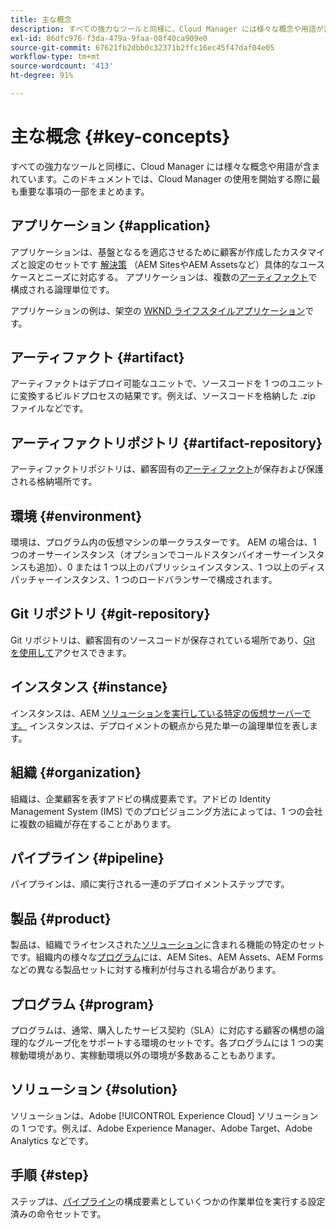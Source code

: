 ```yaml
---
title: 主な概念
description: すべての強力なツールと同様に、Cloud Manager には様々な概念や用語が含まれています。このドキュメントでは、Cloud Manager の使用を開始する際に最も重要な事項の一部をまとめます。
exl-id: 86dfc976-f3da-479a-9faa-08f40ca909e0
source-git-commit: 67621fb2dbb0c32371b2ffc16ec45f47daf04e05
workflow-type: tm+mt
source-wordcount: '413'
ht-degree: 91%

---
```



# 主な概念 {#key-concepts}

すべての強力なツールと同様に、Cloud Manager には様々な概念や用語が含まれています。このドキュメントでは、Cloud Manager の使用を開始する際に最も重要な事項の一部をまとめます。

## アプリケーション {#application}

アプリケーションは、基盤となるを適応させるために顧客が作成したカスタマイズと設定のセットです [解決策](#solution) （AEM SitesやAEM Assetsなど）具体的なユースケースとニーズに対応する。 アプリケーションは、複数の[アーティファクト](#artifact)で構成される論理単位です。

アプリケーションの例は、架空の [WKND ライフスタイルアプリケーション](https://experienceleague.adobe.com/docs/experience-manager-learn/getting-started-wknd-tutorial-develop/overview.html?lang=ja)です。

## アーティファクト {#artifact}

アーティファクトはデプロイ可能なユニットで、ソースコードを 1 つのユニットに変換するビルドプロセスの結果です。例えば、ソースコードを格納した .zip ファイルなどです。

## アーティファクトリポジトリ {#artifact-repository}

アーティファクトリポジトリは、顧客固有の[アーティファクト](#artifact)が保存および保護される格納場所です。

## 環境 {#environment}

環境は、プログラム内の仮想マシンの単一クラスターです。[](#program) AEM の場合は、1 つのオーサーインスタンス（オプションでコールドスタンバイオーサーインスタンスも追加）、0 または 1 つ以上のパブリッシュインスタンス、1 つ以上のディスパッチャーインスタンス、1 つのロードバランサーで構成されます。

## Git リポジトリ {#git-repository}

Git リポジトリは、顧客固有のソースコードが保存されている場所であり、[Git を使用して](https://git-scm.com)アクセスできます。

## インスタンス {#instance}

インスタンスは、AEM [ソリューションを実行している特定の仮想サーバーです。](#solution) インスタンスは、デプロイメントの観点から見た単一の論理単位を表します。

## 組織 {#organization}

組織は、企業顧客を表すアドビの構成要素です。アドビの Identity Management System (IMS) でのプロビジョニング方法によっては、1 つの会社に複数の組織が存在することがあります。

## パイプライン {#pipeline}

パイプラインは、順に実行される一連のデプロイメントステップです。

## 製品 {#product}

製品は、組織でライセンスされた[ソリューション](#solution)に含まれる機能の特定のセットです。組織内の様々な[プログラム](#program)には、AEM Sites、AEM Assets、AEM Forms などの異なる製品セットに対する権利が付与される場合があります。

## プログラム {#program}

プログラムは、通常、購入したサービス契約（SLA）に対応する顧客の構想の論理的なグループ化をサポートする環境のセットです。各プログラムには 1 つの実稼動環境があり、実稼動環境以外の環境が多数あることもあります。

## ソリューション {#solution}

ソリューションは、Adobe [!UICONTROL Experience Cloud] ソリューションの 1 つです。例えば、Adobe Experience Manager、Adobe Target、Adobe Analytics などです。

## 手順 {#step}

ステップは、[パイプライン](#pipeline)の構成要素としていくつかの作業単位を実行する設定済みの命令セットです。
